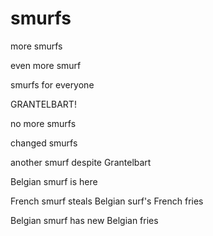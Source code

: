# smurfs

more smurfs

even more smurf

smurfs for everyone

GRANTELBART!

no more smurfs

changed smurfs

another smurf despite Grantelbart

Belgian smurf is here

French smurf steals Belgian surf's French fries

Belgian smurf has new Belgian fries